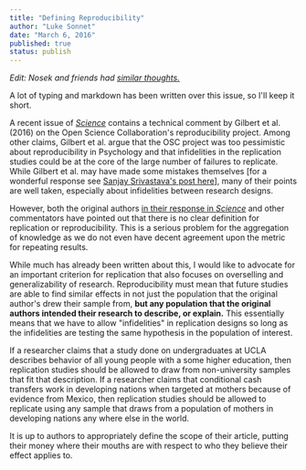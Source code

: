 ```yaml
---
title: "Defining Reproducibility"
author: "Luke Sonnet"
date: "March 6, 2016"
published: true
status: publish
---
```

 
*Edit: Nosek and friends had [similar thoughts.](http://retractionwatch.com/2016/03/07/lets-not-mischaracterize-replication-studies-authors/)*
 
A lot of typing and markdown has been written over this issue, so I'll keep it short.
 
A recent issue of [*Science*](http://science.sciencemag.org/content/351/6277) contains a technical comment by Gilbert et al. (2016) on the Open Science Collaboration's reproducibility project. Among other claims, Gilbert et al. argue that the OSC project was too pessimistic about reproducibility in Psychology and that infidelities in the replication studies could be at the core of the large number of failures to replicate. While Gilbert et al. may have made some mistakes themselves [for a wonderful response see [Sanjay Srivastava's post here](https://t.co/TkozjzeOei)], many of their points are well taken, especially about infidelities between research designs.
 
However, both the original authors [in their response in *Science*](http://science.sciencemag.org/content/351/6277/1037.3.full) and other commentators have pointed out that there is no clear definition for replication or reproducibility. This is a serious problem for the aggregation of knowledge as we do not even have decent agreement upon the metric for repeating results.
 
While much has already been written about this, I would like to advocate for an important criterion for replication that also focuses on overselling and generalizability of research. Reproducibility must mean that future studies are able to find similar effects in not just the population that the original author's drew their sample from, **but any population that the original authors intended their research to describe, or explain.** This essentially means that we have to allow "infidelities" in replication designs so long as the infidelities are testing the same hypothesis in the population of interest.
 
If a researcher claims that a study done on undergraduates at UCLA describes behavior of all young people with a some higher education, then replication studies should be allowed to draw from non-university samples that fit that description. If a researcher claims that conditional cash transfers work in developing nations when targeted at mothers because of evidence from Mexico, then replication studies should be allowed to replicate using any sample that draws from a population of mothers in developing nations any where else in the world.
 
It is up to authors to appropriately define the scope of their article, putting their money where their mouths are with respect to who they believe their effect applies to.
